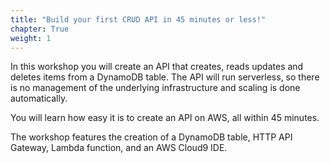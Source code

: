 ```yaml
---
title: "Build your first CRUD API in 45 minutes or less!"
chapter: True
weight: 1
---
```


In this workshop you will create an API that creates, reads updates and deletes items from a DynamoDB table. The API will run serverless, so there is no management of the underlying infrastructure and scaling is done automatically. 

You will learn how easy it is to create an API on AWS, all within 45 minutes. 

The workshop features the creation of a DynamoDB table, HTTP API Gateway, Lambda function, and an AWS Cloud9 IDE.

